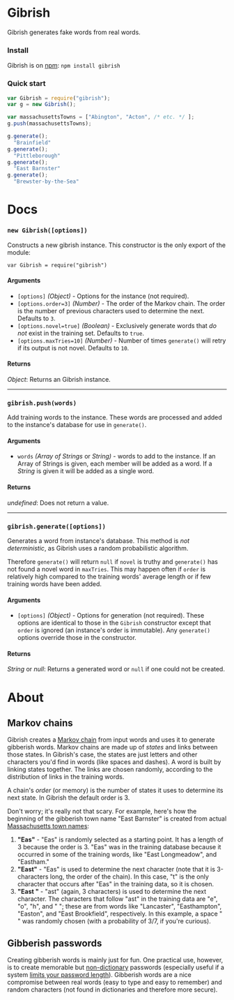 # Gibrish

Gibrish generates fake words from real words.

### Install

Gibrish is on [npm](https://www.npmjs.com/package/gibrish): `npm install gibrish`

### Quick start

```javascript
var Gibrish = require("gibrish");
var g = new Gibrish();

var massachusettsTowns = ["Abington", "Acton", /* etc. */ ];
g.push(massachusettsTowns);

g.generate();
  "Brainfield"
g.generate();
  "Pittleborough"
g.generate();
  "East Barnster"
g.generate();
  "Brewster-by-the-Sea"
```

# Docs

### `new Gibrish([options])`

Constructs a new gibrish instance. This constructor is the only export of the module:

`var Gibrish = require("gibrish")`

#### Arguments

* `[options]` _(Object)_ - Options for the instance (not required).
* `[options.order=3]` _(Number)_ - The order of the Markov chain. The order is the number of previous characters used to determine the next. Defaults to `3`.
* `[options.novel=true]` _(Boolean)_ - Exclusively generate words that _do not_ exist in the training set. Defaults to `true`.
* `[options.maxTries=10]` _(Number)_ - Number of times `generate()` will retry if its output is not novel. Defaults to `10`.

#### Returns

_Object_: Returns an Gibrish instance.

---

### `gibrish.push(words)`

Add training words to the instance. These words are processed and added to the instance's database for use in `generate()`.

#### Arguments

* `words` _(Array of Strings_ or _String)_ - words to add to the instance. If an Array of Strings is given, each member will be added as a word. If a _String_ is given it will be added as a single word.

#### Returns

_undefined_: Does not return a value.

---

### `gibrish.generate([options])`

Generates a word from instance's database. This method is _not deterministic_, as Gibrish uses a random probabilistic algorithm.

Therefore `generate()` will return `null` if `novel` is truthy and `generate()` has not found a novel word in `maxTries`. This may happen often if `order` is relatively high compared to the training words' average length or if few training words have been added.

#### Arguments

* `[options]` _(Object)_ - Options for generation (not required). These options are identical to those in the `Gibrish` constructor except that `order` is ignored (an instance's order is immutable). Any `generate()` options override those in the constructor.

#### Returns

_String_ or _null_: Returns a generated word or `null` if one could not be created.

# About

## Markov chains

Gibrish creates a [Markov chain](https://en.wikipedia.org/wiki/Markov_chain) from input words and uses it to generate gibberish words. Markov chains are made up of _states_ and links between those states. In Gibrish's case, the states are just letters and other characters you'd find in words (like spaces and dashes). A word is built by linking states together. The links are chosen randomly, according to the distribution of links in the training words.

A chain's _order_ (or memory) is the number of states it uses to determine its next state. In Gibrish the default order is 3.

Don't worry; it's really not that scary. For example, here's how the beginning of the gibberish town name "East Barnster" is created from actual [Massachusetts town names](https://en.wikipedia.org/wiki/List_of_municipalities_in_Massachusetts):

1. **"Eas"** - "Eas" is randomly selected as a starting point. It has a length of 3 because the order is 3. "Eas" was in the training database because it occurred in some of the training words, like "East Longmeadow", and "Eastham."
1. **"East"** - "Eas" is used to determine the next character (note that it is 3-characters long, the order of the chain). In this case, "t" is the only character that occurs after "Eas" in the training data, so it is chosen.
1. **"East "** - "ast" (again, 3 characters) is used to determine the next character. The characters that follow "ast" in the training data are "e", "o", "h", and " "; these are from words like "Lancaster", "Easthampton", "Easton", and "East Brookfield", respectively. In this example, a space " " was randomly chosen (with a probability of 3/7, if you're curious).

## Gibberish passwords

Creating gibberish words is mainly just for fun. One practical use, however, is to create memorable but [non-dictionary](http://kb.mit.edu/confluence/display/istcontrib/Strong+Passwords#StrongPasswords-BadpasswordsWhatthesystemlooksfor) passwords (especially useful if a system [limits your password length](http://arstechnica.com/security/2013/04/why-your-password-cant-have-symbols-or-be-longer-than-16-characters/)). Gibberish words are a nice compromise between real words (easy to type and easy to remember) and random characters (not found in dictionaries and therefore more secure).
